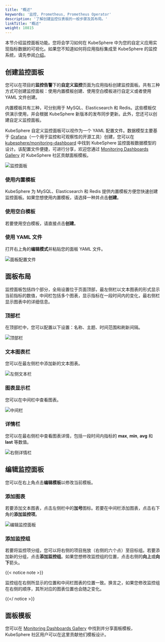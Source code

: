 ```yaml
---
title: "概述"
keywords: '监控, Prometheus, Prometheus Operator'
description: '了解创建监控仪表板的一般步骤及其布局。'
linkTitle: "概述"
weight: 10815
---
```


本节介绍监控面板功能。您将会学习如何在 KubeSphere 中为您的自定义应用实现指标数据的可视化。如果您不知道如何将应用指标集成至 KubeSphere 的监控系统，请先参阅[介绍](../../introduction/)。

## 创建监控面板

您可以在项目的**监控告警**下的**自定义监控**页面为应用指标创建监控面板。共有三种方式可创建监控面板：使用内置模板创建、使用空白模板进行自定义或者使用 YAML 文件创建。

内置模板共有三种，可分别用于 MySQL、Elasticsearch 和 Redis。这些模板仅供演示使用，并会根据 KubeSphere 新版本的发布同步更新。此外，您还可以创建自定义监控面板。

KubeSphere 自定义监控面板可以视作为一个 YAML 配置文件。数据模型主要基于 [Grafana](https://github.com/grafana/grafana)（一个用于监控和可观察性的开源工具）创建，您可以在 [kubesphere/monitoring-dashboard](https://github.com/kubesphere/monitoring-dashboard) 中找到 KubeSphere 监控面板数据模型的设计。该配置文件便捷，可进行分享，欢迎您通过  [Monitoring Dashboards Gallery](https://github.com/kubesphere/monitoring-dashboard/tree/master/contrib/gallery) 对 KubeSphere 社区贡献面板模板。

![监控面板](/images/docs/zh-cn/project-user-guide/custom-application-monitoring/visualization/overview/监控面板.jpg)

### 使用内置模板

KubeSphere 为 MySQL、Elasticsearch 和 Redis 提供内置模板方便您快速创建监控面板。如果您想使用内置模板，请选择一种并点击**创建**。

### 使用空白模板

若要使用空白模板，请直接点击**创建**。

### 使用 YAML 文件

打开右上角的**编辑模式**并粘贴您的面板 YAML 文件。

![面板配置文件](/images/docs/zh-cn/project-user-guide/custom-application-monitoring/visualization/overview/面板配置文件.jpg)

## 面板布局

监控面板包括四个部分，全局设置位于页面顶部，最左侧栏以文本图表的形式显示当前指标的数值，中间栏包括多个图表，显示指标在一段时间内的变化，最右侧栏显示图表中的详细信息。

### 顶部栏

在顶部栏中，您可以配置以下设置：名称、主题、时间范围和刷新间隔。

![顶部栏](/images/docs/zh-cn/project-user-guide/custom-application-monitoring/visualization/overview/顶部栏.jpg)

### 文本图表栏

您可以在最左侧栏中添加新的文本图表。

![左侧文本栏](/images/docs/zh-cn/project-user-guide/custom-application-monitoring/visualization/overview/左侧文本栏.jpg)

### 图表显示栏

您可以在中间栏中查看图表。

![中间栏](/images/docs/zh-cn/project-user-guide/custom-application-monitoring/visualization/overview/中间栏.jpg)

### 详情栏

您可以在最右侧栏中查看图表详情，包括一段时间内指标的 **max**, **min**, **avg** 和 **last** 等数值。

![右侧详情栏](/images/docs/zh-cn/project-user-guide/custom-application-monitoring/visualization/overview/右侧详情栏.jpg)

## 编辑监控面板

您可以在右上角点击**编辑模板**以修改当前模板。

### 添加图表

若要添加文本图表，点击左侧栏中的**加号**图标。若要在中间栏添加图表，点击右下角的**添加监控项**。

![编辑监控面板](/images/docs/zh-cn/project-user-guide/custom-application-monitoring/visualization/overview/编辑监控面板.jpg)

### 添加监控组

若要将监控项分组，您可以将右侧的项目拖放（右侧的六个点）至目标组。若要添加新的分组，点击**添加监控组**。如果您想修改监控组的位置，点击右侧的**向上**或**向下**箭头。

{{< notice note >}}

监控组在右侧所显示的位置和中间栏图表的位置一致。换言之，如果您修改监控组在右侧的顺序，其所对应的图表位置也会随之变化。

{{</ notice >}} 

## 面板模板

您可以在 [Monitoring Dashboards Gallery](https://github.com/kubesphere/monitoring-dashboard/tree/master/contrib/gallery) 中找到并分享面板模板，KubeSphere 社区用户可以在这里贡献他们模板设计。